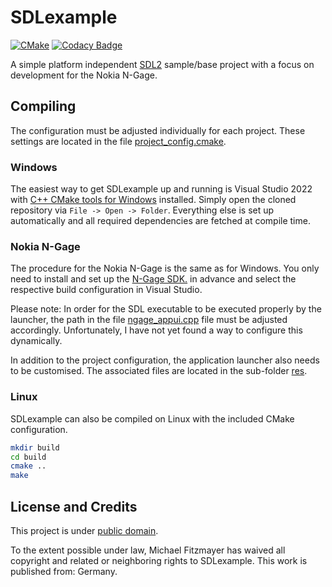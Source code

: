 # SDLexample

[![CMake](https://github.com/ngagesdk/SDLexample/actions/workflows/cmake.yml/badge.svg)](https://github.com/ngagesdk/SDLexample/actions/workflows/cmake.yml)
[![Codacy Badge](https://app.codacy.com/project/badge/Grade/ed8f1a506c6b49e0aafdf291f8d8b030)](https://www.codacy.com/gh/ngagesdk/SDLexample/dashboard?utm_source=github.com&amp;utm_medium=referral&amp;utm_content=ngagesdk/SDLexample&amp;utm_campaign=Badge_Grade)

A simple platform independent [SDL2](https://github.com/libsdl-org/SDL)
sample/base project with a focus on development for the Nokia N-Gage.

## Compiling

The configuration must be adjusted individually for each project. These
settings are located in the file
[project_config.cmake](cmake/project_config.cmake).

### Windows

The easiest way to get SDLexample up and running is Visual Studio 2022
with [C++ CMake tools for
Windows](https://docs.microsoft.com/en-us/cpp/build/cmake-projects-in-visual-studio)
installed.  Simply open the cloned repository via `File -> Open ->
Folder`.  Everything else is set up automatically and all required
dependencies are fetched at compile time.

### Nokia N-Gage

The procedure for the Nokia N-Gage is the same as for Windows.  You only
need to install and set up the [N-Gage
SDK.](https://github.com/ngagesdk/ngage-toolchain) in advance and select
the respective build configuration in Visual Studio.

Please note: In order for the SDL executable to be executed properly by
the launcher, the path in the file
[ngage_appui.cpp](src/ngage_appui.cpp#L35) file must be adjusted
accordingly.  Unfortunately, I have not yet found a way to configure
this dynamically.

In addition to the project configuration, the application launcher also
needs to be customised.  The associated files are located in the
sub-folder [res](res/).

### Linux

SDLexample can also be compiled on Linux with the included CMake
configuration.

```bash
mkdir build
cd build
cmake ..
make
````

## License and Credits

This project is under [public domain](http://creativecommons.org/publicdomain/zero/1.0/).

To the extent possible under law, Michael Fitzmayer has waived all
copyright and related or neighboring rights to SDLexample.  This work is
published from: Germany.
